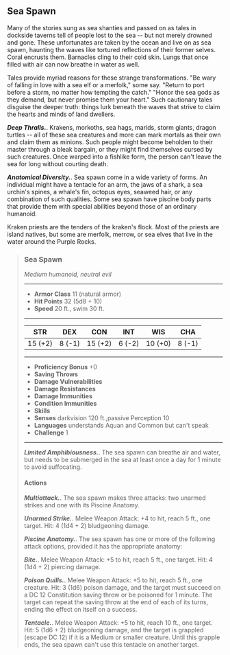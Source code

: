 ## Sea Spawn
Many of the stories sung as sea shanties and passed on as tales in dockside taverns tell of people lost to the sea -- but not merely drowned and gone. These unfortunates are taken by the ocean and live on as sea spawn, haunting the waves like tortured reflections of their former selves. Coral encrusts them. Barnacles cling to their cold skin. Lungs that once filled with air can now breathe in water as well.

Tales provide myriad reasons for these strange transformations. "Be wary of falling in love with a sea elf or a merfolk," some say. "Return to port before a storm, no matter how tempting the catch." "Honor the sea gods as they demand, but never promise them your heart." Such cautionary tales disguise the deeper truth: things lurk beneath the waves that strive to claim the hearts and minds of land dwellers.

***Deep Thralls.***. Krakens, morkoths, sea hags, marids, storm giants, dragon turtles -- all of these sea creatures and more can mark mortals as their own and claim them as minions. Such people might become beholden to their master through a bleak bargain, or they might find themselves cursed by such creatures. Once warped into a fishlike form, the person can't leave the sea for long without courting death.

***Anatomical Diversity.***. Sea spawn come in a wide variety of forms. An individual might have a tentacle for an arm, the jaws of a shark, a sea urchin's spines, a whale's fin, octopus eyes, seaweed hair, or any combination of such qualities. Some sea spawn have piscine body parts that provide them with special abilities beyond those of an ordinary humanoid.

Kraken priests are the tenders of the kraken's flock. Most of the priests are island natives, but some are merfolk, merrow, or sea elves that live in the water around the Purple Rocks.

>### Sea Spawn
>*Medium humanoid, neutral evil*
>___
>- **Armor Class** 11 (natural armor)
>- **Hit Points** 32 (5d8 + 10)
>- **Speed** 20 ft., swim 30 ft.
>___
>|**STR**|**DEX**|**CON**|**INT**|**WIS**|**CHA**|
>|:---:|:---:|:---:|:---:|:---:|:---:|
>|15 (+2)|8 (-1)|15 (+2)|6 (-2)|10 (+0)|8 (-1)|
>
>___
>- **Proficiency Bonus** +0
>- **Saving Throws** 
>- **Damage Vulnerabilities** 
>- **Damage Resistances** 
>- **Damage Immunities** 
>- **Condition Immunities** 
>- **Skills** 
>- **Senses** darkvision 120 ft.,passive Perception 10
>- **Languages** understands Aquan and Common but can't speak
>- **Challenge** 1
>___
>
>
>
>
>
>
>***Limited Amphibiousness.***. The sea spawn can breathe air and water, but needs to be submerged in the sea at least once a day for 1 minute to avoid suffocating.
>
>
>
>#### Actions
>***Multiattack.***. The sea spawn makes three attacks: two unarmed strikes and one with its Piscine Anatomy.
>
>***Unarmed Strike.***. Melee Weapon Attack: +4 to hit, reach 5 ft., one target. Hit: 4 (1d4 + 2) bludgeoning damage.
>
>***Piscine Anatomy.***. The sea spawn has one or more of the following attack options, provided it has the appropriate anatomy:
>
>***Bite.***. Melee Weapon Attack: +5 to hit, reach 5 ft., one target. Hit: 4 (1d4 + 2) piercing damage.
>
>***Poison Quills.***. Melee Weapon Attack: +5 to hit, reach 5 ft., one creature. Hit: 3 (1d6) poison damage, and the target must succeed on a DC 12 Constitution saving throw or be poisoned for 1 minute. The target can repeat the saving throw at the end of each of its turns, ending the effect on itself on a success.
>
>***Tentacle.***. Melee Weapon Attack: +5 to hit, reach 10 ft., one target. Hit: 5 (1d6 + 2) bludgeoning damage, and the target is grappled (escape DC 12) if it is a Medium or smaller creature. Until this grapple ends, the sea spawn can't use this tentacle on another target.
>
